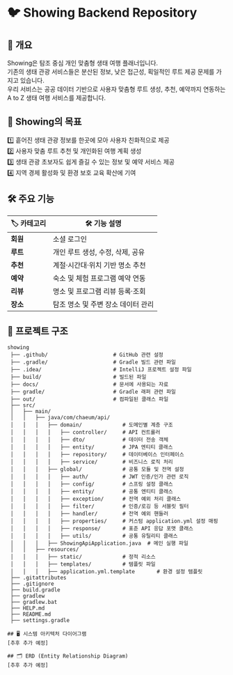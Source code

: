 # 🐦 Showing Backend Repository

## 📌 개요

Showing은 탐조 중심 개인 맞춤형 생태 여행 플래너입니다.<br>
기존의 생태 관광 서비스들은 분산된 정보, 낮은 접근성, 획일적인 루트 제공 문제를 가지고 있습니다.<br>
우리 서비스는 공공 데이터 기반으로 사용자 맞춤형 루트 생성, 추천, 예약까지 연동하는 A to Z 생태 여행 서비스를 제공합니다.<br>

## 🎯 Showing의 목표

1️⃣ 흩어진 생태 관광 정보를 한곳에 모아 사용자 친화적으로 제공<br>
2️⃣ 사용자 맞춤 루트 추천 및 개인화된 여행 계획 생성<br>
3️⃣ 생태 관광 초보자도 쉽게 즐길 수 있는 정보 및 예약 서비스 제공<br>
4️⃣ 지역 경제 활성화 및 환경 보호 교육 확산에 기여<br>

## 🛠️ 주요 기능
| 🏷️ 카테고리 | 🛠️ 기능 설명 |
|------------|-------------|
| **회원** | 소셜 로그인 |
| **루트** | 개인 루트 생성, 수정, 삭제, 공유 |
| **추천** | 계절·시간대·위치 기반 명소 추천 |
| **예약** | 숙소 및 체험 프로그램 예약 연동 |
| **리뷰** | 명소 및 프로그램 리뷰 등록·조회 |
| **장소** | 탐조 명소 및 주변 장소 데이터 관리 |

## 📂 프로젝트 구조
```
showing
 ├── .github/                     # GitHub 관련 설정
 ├── .gradle/                     # Gradle 빌드 관련 파일
 ├── .idea/                       # IntelliJ 프로젝트 설정 파일
 ├── build/                       # 빌드된 파일
 ├── docs/                        # 문서에 사용되는 자료
 ├── gradle/                      # Gradle 래퍼 관련 파일
 ├── out/                         # 컴파일된 클래스 파일
 ├── src/
 │   ├── main/
 │   │   ├── java/com/chaeum/api/
 │   │   │   ├── domain/             # 도메인별 계층 구조
 │   │   │   │   ├── controller/     # API 컨트롤러
 │   │   │   │   ├── dto/            # 데이터 전송 객체
 │   │   │   │   ├── entity/         # JPA 엔티티 클래스
 │   │   │   │   ├── repository/     # 데이터베이스 인터페이스
 │   │   │   │   ├── service/        # 비즈니스 로직 처리
 │   │   │   ├── global/             # 공통 모듈 및 전역 설정
 │   │   │   │   ├── auth/           # JWT 인증/인가 관련 로직
 │   │   │   │   ├── config/         # 스프링 설정 클래스
 │   │   │   │   ├── entity/         # 공통 엔티티 클래스
 │   │   │   │   ├── exception/      # 전역 예외 처리 클래스
 │   │   │   │   ├── filter/         # 인증/로깅 등 서블릿 필터
 │   │   │   │   ├── handler/        # 전역 예외 핸들러
 │   │   │   │   ├── properties/     # 커스텀 application.yml 설정 매핑
 │   │   │   │   ├── response/       # 표준 API 응답 포맷 클래스
 │   │   │   │   ├── utils/          # 공통 유틸리티 클래스
 │   │   │   ├── ShowingApiApplication.java  # 메인 실행 파일
 │   │   ├── resources/
 │   │   │   ├── static/             # 정적 리소스
 │   │   │   ├── templates/          # 템플릿 파일
 │   │   │   ├── application.yml.template       # 환경 설정 템플릿
 ├── .gitattributes
 ├── .gitignore
 ├── build.gradle
 ├── gradlew
 ├── gradlew.bat
 ├── HELP.md
 ├── README.md
 ├── settings.gradle

## 🖥️ 시스템 아키텍처 다이어그램
[추후 추가 예정]

## 🗂️ ERD (Entity Relationship Diagram)
[추후 추가 예정]
